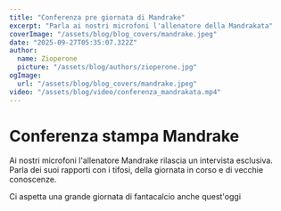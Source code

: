 ```yaml
---
title: "Conferenza pre giornata di Mandrake"
excerpt: "Parla ai nostri microfoni l'allenatore della Mandrakata"
coverImage: "/assets/blog/blog_covers/mandrake.jpeg"
date: "2025-09-27T05:35:07.322Z"
author:
  name: Zioperone
  picture: "/assets/blog/authors/zioperone.jpg"
ogImage:
  url: "/assets/blog/blog_covers/mandrake.jpeg"
video: "/assets/blog/video/conferenza_mandrakata.mp4"
---
```


# Conferenza stampa Mandrake

Ai nostri microfoni l'allenatore Mandrake rilascia un intervista esclusiva.
Parla dei suoi rapporti con i tifosi, della giornata in corso e di vecchie conoscenze.

Ci aspetta una grande giornata di fantacalcio anche quest'oggi
